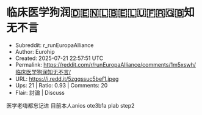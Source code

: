 # 临床医学狗润🇩🇪🇳🇱🇧🇪🇱🇺🇫🇷🇬🇧知无不言

- Subreddit: r_runEuropaAlliance
- Author: Eurohip
- Created: 2025-07-21 22:57:51 UTC
- Permalink: https://reddit.com/r/runEuropaAlliance/comments/1m5xswh/临床医学狗润知无不言/
- URL: https://i.redd.it/5zgqssuc5bef1.jpeg
- Ups: 21 | Ratio: 0.93 | Comments: 20
- Flair: 討論 | Discuss


医学老嗨都忘记进 目前本人anios ote3b1a plab step2

